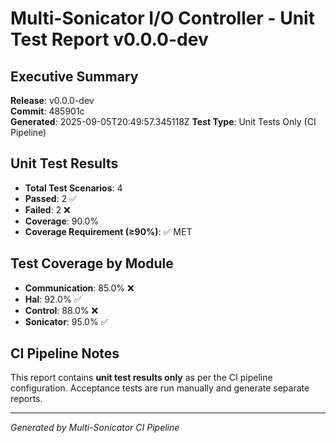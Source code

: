 # Multi-Sonicator I/O Controller - Unit Test Report v0.0.0-dev

## Executive Summary

**Release**: v0.0.0-dev  
**Commit**: 485901c  
**Generated**: 2025-09-05T20:49:57.345118Z
**Test Type**: Unit Tests Only (CI Pipeline)

## Unit Test Results

- **Total Test Scenarios**: 4
- **Passed**: 2 ✅
- **Failed**: 2 ❌  
- **Coverage**: 90.0%
- **Coverage Requirement (≥90%)**: ✅ MET

## Test Coverage by Module

- **Communication**: 85.0% ❌
- **Hal**: 92.0% ✅
- **Control**: 88.0% ❌
- **Sonicator**: 95.0% ✅

## CI Pipeline Notes

This report contains **unit test results only** as per the CI pipeline configuration.
Acceptance tests are run manually and generate separate reports.

---
*Generated by Multi-Sonicator CI Pipeline*
